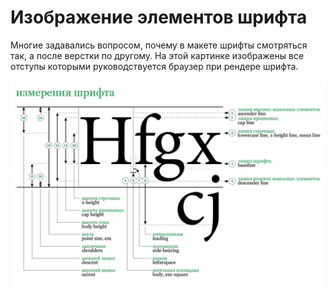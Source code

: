 # Изображение элементов шрифта

Многие задавались вопросом, почему в макете шрифты смотряться так, а после верстки по другому. На этой картинке изображены все отступы которыми руководствуется браузер при рендере шрифта.

![](../image/pVZ5HNGzM4M.jpg)